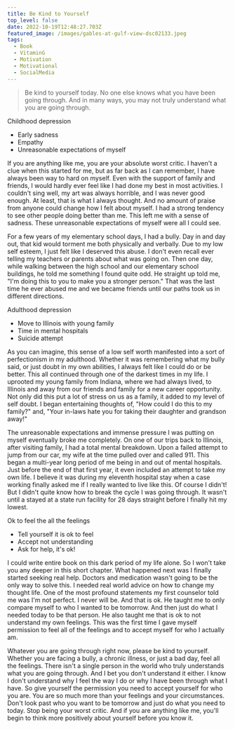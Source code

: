 ```yaml
---
title: Be Kind to Yourself
top_level: false
date: 2022-10-19T12:48:27.703Z
featured_image: /images/gables-at-gulf-view-dsc02133.jpeg
tags:
  - Book
  - VitaminG
  - Motivation
  - Motivational
  - SocialMedia
---
```

> Be kind to yourself today. No one else knows what you have been going through. And in many ways, you may not truly understand what you are going through.

Childhood depression
- Early sadness
- Empathy
- Unreasonable expectations of myself

If you are anything like me, you are your absolute worst critic. I haven't a clue when this started for me, but as far back as I can remember, I have always been way to hard on myself. Even with the support of family and friends, I would hardly ever feel like I had done my best in most activities. I couldn't sing well, my art was always horrible, and I was never good enough. At least, that is what I always thought. And no amount of praise from anyone could change how I felt about myself. I had a strong tendency to see other people doing better than me. This left me with a sense of sadness. These unreasonable expectations of myself were all I could see.

For a few years of my elementary school days, I had a bully. Day in and day out, that kid would torment me both physically and verbally. Due to my low self esteem, I just felt like I deserved this abuse. I don't even recall ever telling my teachers or parents about what was going on. Then one day, while walking between the high school and our elementary school buildings, he told me something I found quite odd. He straight up told me, "I'm doing this to you to make you a stronger person." That was the last time he ever abused me and we became friends until our paths took us in different directions.

Adulthood depression
- Move to Illinois with young family
- Time in mental hospitals
- Suicide attempt

As you can imagine, this sense of a low self worth manifested into a sort of perfectionism in my adulthood. Whether it was remembering what my bully said, or just doubt in my own abilities, I always felt like I could do or be better. This all continued through one of the darkest times in my life. I uprooted my young family from Indiana, where we had always lived, to Illinois and away from our friends and family for a new career opportunity. Not only did this put a lot of stress on us as a family, it added to my level of self doubt. I began entertaining thoughts of, "How could I do this to my family?" and, "Your in-laws hate you for taking their daughter and grandson away!"

The unreasonable expectations and immense pressure I was putting on myself eventually broke me completely. On one of our trips back to Illinois, after visiting family, I had a total mental breakdown. Upon a failed attempt to jump from our car, my wife at the time pulled over and called 911. This began a multi-year long period of me being in and out of mental hospitals. Just before the end of that first year, it even included an attempt to take my own life. I believe it was during my eleventh hospital stay when a case working finally asked me if I really wanted to live like this. Of course I didn't! But I didn't quite know how to break the cycle I was going through. It wasn't until a stayed at a state run facility for 28 days straight before I finally hit my lowest.

Ok to feel the all the feelings
- Tell yourself it is ok to feel
- Accept not understanding
- Ask for help, it's ok!

I could write entire book on this dark period of my life alone. So I won't take you any deeper in this short chapter. What happened next was I finally started seeking real help. Doctors and medication wasn't going to be the only way to solve this. I needed real world advice on how to change my thought life. One of the most profound statements my first counselor told me was I'm not perfect. I never will be. And that is ok. He taught me to only compare myself to who I wanted to be tomorrow. And then just do what I needed today to be that person. He also taught me that is ok to not understand my own feelings. This was the first time I gave myself permission to feel all of the feelings and to accept myself for who I actually am.

Whatever you are going through right now, please be kind to yourself. Whether you are facing a bully, a chronic illness, or just a bad day, feel all the feelings. There isn't a single person in the world who truly understands what you are going through. And I bet you don't understand it either. I know I don't understand why I feel the way I do or why I have been through what I have. So give yourself the permission you need to accept yourself for who you are. You are so much more than your feelings and your circumstances. Don't look past who you want to be tomorrow and just do what you need to today. Stop being your worst critic. And if you are anything like me, you'll begin to think more positively about yourself before you know it.